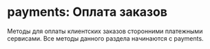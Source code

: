 # payments: Оплата заказов

Методы для оплаты клиентских заказов сторонними платежными сервисами. Все методы данного раздела начинаются с payments.
